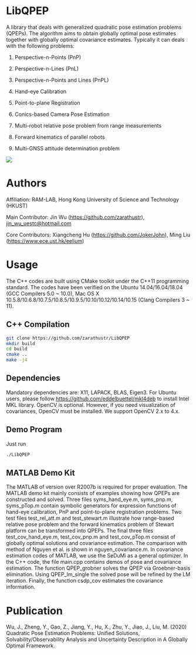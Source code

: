 # LibQPEP
A library that deals with generalized quadratic pose estimation problems (QPEPs). The algorithm aims to obtain globally optimal pose estimates together with globally optimal covariance estimates. Typically it can deals with the following problems:

1. Perspective-n-Points (PnP)

2. Perspective-n-Lines (PnL)

3. Perspective-n-Points and Lines (PnPL)

4. Hand-eye Calibration

5. Point-to-plane Registration

6. Conics-based Camera Pose Estimation

7. Multi-robot relative pose problem from range measurements

8. Forward kinematics of parallel robots

9. Multi-GNSS attitude determination problem

![](https://github.com/zarathustr/LibQPEP/blob/master/perspective_diagram.png)

# Authors
Affiliation: RAM-LAB, Hong Kong University of Science and Technology (HKUST)

Main Contributor: Jin Wu (https://github.com/zarathustr), jin_wu_uestc@hotmail.com

Core Contributors: Xiangcheng Hu (https://github.com/JokerJohn), Ming Liu (https://www.ece.ust.hk/eelium)


# Usage
The C++ codes are built using CMake toolkit under the C++11 programming standard. The codes have been verified on the Ubuntu 14.04/16.04/18.04 (GCC Compilers 5.0 ~ 10.0), Mac OS X 10.5.8/10.6.8/10.7.5/10.8.5/10.9.5/10.10/10.12/10.14/10.15 (Clang Compilers 3 ~ 11).

## C++ Compilation
```bash
git clone https://github.com/zarathustr/LibQPEP
mkdir build
cd build
cmake ..
make -j4
```

## Dependencies
Mandatory dependencies are: X11, LAPACK, BLAS, Eigen3. For Ubuntu users, please follow https://github.com/eddelbuettel/mkl4deb to install Intel MKL library. OpenCV is optional. However, if you need visualization of covariances, OpenCV must be installed. We support OpenCV 2.x to 4.x.

## Demo Program
Just run
```bash
./LibQPEP
```

## MATLAB Demo Kit
The MATLAB of version over R2007b is required for proper evaluation. The MATLAB demo kit mainly consists of examples showing how QPEPs are constructed and solved. Three files syms_hand_eye.m, syms_pnp.m, syms_pTop.m contain symbolic generators for expression functions of hand-eye calibration, PnP and point-to-plane registration problems. Two test files test_rel_att.m and test_stewart.m illustrate how range-based relative pose problem and the forward kinematics problem of Stewart platform can be transformed into QPEPs. The final three files test_cov_hand_eye.m, test_cov_pnp.m and test_cov_pTop.m consist of globally optimal solutions and covariance estimation. The comparison with method of Nguyen et al. is shown in nguyen_covariance.m. In covariance estimation codes of MATLAB, we use the SeDuMi as a general optimizer. In the C++ code, the file main.cpp contains demos of pose and covariance estimation. The function QPEP_grobner solves the QPEP via Groebner-basis elimination. Using QPEP_lm_single the solved pose will be refined by the LM iteration. Finally, the function csdp_cov estimates the covariance information.



# Publication
Wu, J., Zheng, Y., Gao, Z., Jiang, Y., Hu, X., Zhu, Y., Jiao, J., Liu, M. (2020)
           Quadratic Pose Estimation Problems: Unified Solutions, 
           Solvability/Observability Analysis and Uncertainty Description 
           in A Globally Optimal Framework.
